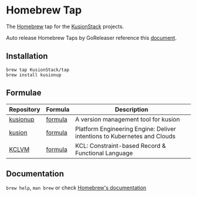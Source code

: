 # Homebrew Tap

The [Homebrew](https://brew.sh/index_zh-cn) tap for the [KusionStack](https://kusionstack.io) projects.

Auto release Homebrew Taps by GoReleaser reference this [document](https://goreleaser.com/customization/homebrew/).

## Installation

```
brew tap KusionStack/tap
brew install kusionup
```

## Formulae

| Repository | Formula | Description |
| ---------- | ------- | ----------- |
| [kusionup](https://github.com/KusionStack/kusionup) | [formula](HomebrewFormula/kusionup.rb) | A version management tool for kusion |
| [kusion](https://github.com/KusionStack/kusion) | [formula](HomebrewFormula/kusion.rb) | Platform Engineering Engine: Deliver intentions to Kubernetes and Clouds |
| [KCLVM](https://github.com/KusionStack/KCLVM) | [formula](HomebrewFormula/kclvm.rb) | KCL: Constraint-based Record & Functional Language |

## Documentation

`brew help`, `man brew` or check [Homebrew's documentation](https://docs.brew.sh/)

